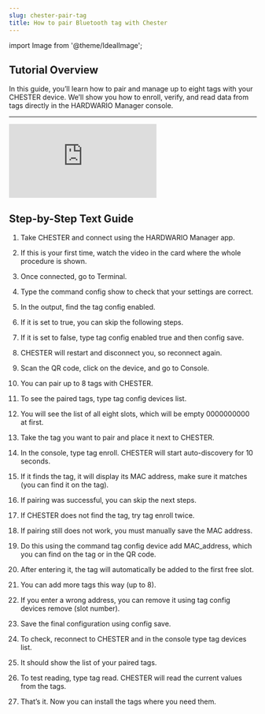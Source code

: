 ```yaml
---
slug: chester-pair-tag
title: How to pair Bluetooth tag with Chester
---
```


import Image from '@theme/IdealImage';

## Tutorial Overview

In this guide, you’ll learn how to pair and manage up to eight tags with your CHESTER device. We’ll show you how to enroll, verify, and read data from tags directly in the HARDWARIO Manager console.

---

<div style={{ position: "relative", paddingBottom: "56.25%", height: 0 }}>
  <iframe
    src="https://www.youtube.com/embed/7ita74JSj98?rel=0"
    title="HOW TO PAIR BLUETOOTH TAG WITH CHESTER"
    frameBorder="0"
    allow="accelerometer; autoplay; clipboard-write; encrypted-media; gyroscope; picture-in-picture; web-share"
    allowFullScreen
    style={{
      position: "absolute",
      top: 0,
      left: 0,
      width: "100%",
      height: "100%"
    }}
  ></iframe>
</div>


## Step-by-Step Text Guide

1. Take CHESTER and connect using the HARDWARIO Manager app.

2. If this is your first time, watch the video in the card where the whole procedure is shown.

3. Once connected, go to Terminal.

4. Type the command config show to check that your settings are correct.

5. In the output, find the tag config enabled.

6. If it is set to true, you can skip the following steps.

7. If it is set to false, type tag config enabled true and then config save.

8. CHESTER will restart and disconnect you, so reconnect again.

9. Scan the QR code, click on the device, and go to Console.

10. You can pair up to 8 tags with CHESTER.

11. To see the paired tags, type tag config devices list.

12. You will see the list of all eight slots, which will be empty 0000000000 at first.

13. Take the tag you want to pair and place it next to CHESTER.

14. In the console, type tag enroll. CHESTER will start auto-discovery for 10 seconds.

15. If it finds the tag, it will display its MAC address, make sure it matches (you can find it on the tag).

16. If pairing was successful, you can skip the next steps.

17. If CHESTER does not find the tag, try tag enroll twice.

18. If pairing still does not work, you must manually save the MAC address.

19. Do this using the command tag config device add MAC_address, which you can find on the tag or in the QR code.

20. After entering it, the tag will automatically be added to the first free slot.

21. You can add more tags this way (up to 8).

22. If you enter a wrong address, you can remove it using tag config devices remove (slot number).

23. Save the final configuration using config save.

24. To check, reconnect to CHESTER and in the console type tag devices list.

25. It should show the list of your paired tags.

26. To test reading, type tag read. CHESTER will read the current values from the tags.

27. That’s it. Now you can install the tags where you need them.